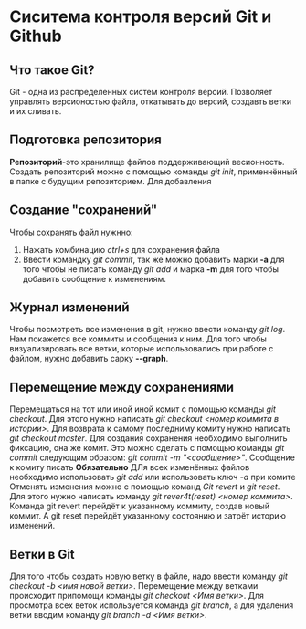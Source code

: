 # Сиситема контроля версий Git и Github

## Что такое Git?
Git - одна из распределенных систем контроля версий. Позволяет управлять версионостью файла, откатывать до версий, создавть ветки и их сливать.

## Подготовка репозитория 
**Репозиторий**-это хранилище файлов поддерживающий весионность. Создать репозиторий можно с помощью команды *git init*, применнённый в папке с будущим репозиторием.
Для добавления 
## Создание "сохранений"
Чтобы сохранять файл нужнно:
1. Нажать комбинацию *ctrl+s* для сохранения файла
2. Ввести командку *git commit*, так же можно добавить марки **-a** для того чтобы не писать команду *git add*  и марка **-m** для того чтобы добавить сообщение к изменениям.
## Журнал изменений
Чтобы посмотреть все изменения в git, нужно ввести команду *git log*. Нам покажется все коммиты и сообщения к ним. Для того чтобы визуализировать все ветки, которые использовались при работе с файлом, нужно добавить сарку **--graph**.
## Перемещение между сохранениями
Перемещаться на тот или иной иной комит с помощью команды *git checkout*. Для этого нужно написать *git checkout <номер коммита в истории>*. Для возврата к самому последниму комиту нужно написать *git checkout master*.
Для создания сохранения необходимо выполнить фиксацию, она же комит. Это можно сделать с помощью команды *git commit* следующим образом: *git commit -m "<сообщение>"*. Сообщение к комиту писать **Обязательно**
ДЛя всех изменённых файлов необходимо использовать *git add* или использовать ключ *-a* при комите
Отменять изменения можно с помощью команд *Git revert* и *git reset*. Для этого нужно написать команду *git rever4t(reset) <номер коммита>*. Команда git revert перейдёт к указанному коммиту, создав новый коммит. А git reset перейдёт указанному состоянию и затрёт историю изменений.
## Ветки в Git
Для того чтобы создать новую ветку в файле, надо ввести команду *git checkout -b <имя новой ветки>*. Перемещение между ветками происходит припомощи команды *git checkout <Имя ветки>*. Для просмотра всех веток используется команда *git branch*, а для удаления ветки вводим команду *git branch -d <Имя ветки>*.
